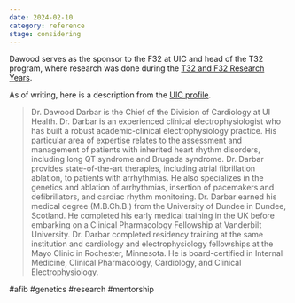 ```yaml
---
date: 2024-02-10
category: reference
stage: considering
---
```


Dawood serves as the sponsor to the F32 at UIC and head of the T32 program, where research was done during the [T32 and F32 Research Years](../permanent/T32%20and%20F32%20Research%20Years.md). 


As of writing, here is a description from the [UIC profile](https://hospital.uillinois.edu/find-a-doctor/dawood-darbar).

> Dr. Dawood Darbar is the Chief of the Division of Cardiology at UI Health. Dr. Darbar is an experienced clinical electrophysiologist who has built a robust academic-clinical electrophysiology practice. His particular area of expertise relates to the assessment and management of patients with inherited heart rhythm disorders, including long QT syndrome and Brugada syndrome. Dr. Darbar provides state-of-the-art therapies, including atrial fibrillation ablation, to patients with arrhythmias. He also specializes in the genetics and ablation of arrhythmias, insertion of pacemakers and defibrillators, and cardiac rhythm monitoring. Dr. Darbar earned his medical degree (M.B.Ch.B.) from the University of Dundee in Dundee, Scotland. He completed his early medical training in the UK before embarking on a Clinical Pharmacology Fellowship at Vanderbilt University. Dr. Darbar completed residency training at the same institution and cardiology and electrophysiology fellowships at the Mayo Clinic in Rochester, Minnesota. He is board-certified in Internal Medicine, Clinical Pharmacology, Cardiology, and Clinical Electrophysiology.

#afib 
#genetics 
#research 
#mentorship
